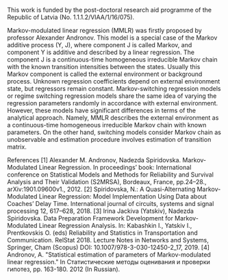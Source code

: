 This work is funded by the post-doctoral research aid programme of the Republic of Latvia (No. 1.1.1.2/VIAA/1/16/075).

Markov-modulated linear regression (MMLR) was firstly proposed by professor Alexander Andronov. This model is a special case of the Markov additive process (Y, J), where component J is called Markov, and component Y is additive and described by a linear regression. The component J is a continuous-time homogeneous irreducible Markov chain with the known transition intensities between the states. Usually this Markov component is called the external environment or background process. Unknown regression coefficients depend on external environment state, but regressors remain constant.
Markov-switching regression models or regime switching regression models share the same idea of varying the regression parameters randomly in accordance with external environment. However, these models have significant differences in terms of the analytical approach.  Namely, MMLR describes the external environment as a continuous-time homogeneous irreducible Markov chain with known parameters. On the other hand, switching models consider Markov chain as unobservable and estimation procedure involves estimation of transition matrix.

References
[1] Alexander M. Andronov, Nadezda Spiridovska. Markov-Modulated Linear Regression. In proceedings’ book: International conference on Statistical Models and Methods for Reliability and Survival Analysis and Their Validation (S2MRSA), Bordeaux, France, pp.24–28., arXiv:1901.09600v1., 2012.
[2] Spiridovska, N.: A Quasi-Alternating Markov-Modulated Linear Regression: Model Implementation Using Data about Coaches’ Delay Time. International journal of circuits, systems and signal processing 12, 617–628, 2018.
[3] Irina Jackiva (Yatskiv), Nadezda Spiridovska. Data Preparation Framework Development for Markov-Modulated Linear Regression Analysis. In: Kabashkin I., Yatskiv I., Prentkovskis O. (eds) Reliability and Statistics in Transportation and Communication. RelStat 2018. Lecture Notes in Networks and Systems, Springer, Cham (Scopus) DOI: 10.1007/978-3-030-12450-2_17, 2019.
[4] Andronov, А. "Statistical estimation of parameters of Markov-modulated linear regression." In Статистические методы оценивания и проверки гипотез, pp. 163-180. 2012 (In Russian).
